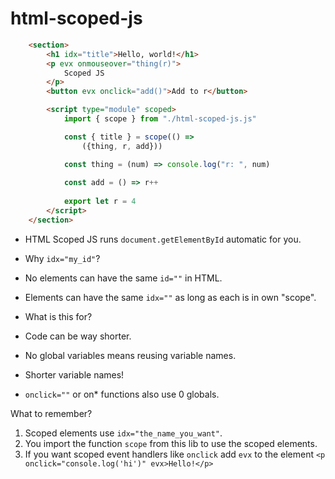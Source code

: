 # html-scoped-js
  
```html
    <section>
        <h1 idx="title">Hello, world!</h1>
        <p evx onmouseover="thing(r)">
            Scoped JS
        </p>
        <button evx onclick="add()">Add to r</button>

        <script type="module" scoped>
            import { scope } from "./html-scoped-js.js"

            const { title } = scope(() => 
                ({thing, r, add}))

            const thing = (num) => console.log("r: ", num)
            
            const add = () => r++
            
            export let r = 4
        </script>
    </section>
```
  
+ HTML Scoped JS runs `document.getElementById` automatic for you.
+ Why `idx="my_id"`?
+ No elements can have the same `id=""` in HTML.
+ Elements can have the same `idx=""` as long as each is in own "scope".
  
+ What is this for?
+ Code can be way shorter.
+ No global variables means reusing variable names.
+ Shorter variable names!
+ `onclick=""` or on* functions also use 0 globals.
  
What to remember?
1. Scoped elements use `idx="the_name_you_want"`.
2. You import the function `scope` from this lib to use the scoped elements.
3. If you want scoped event handlers like `onclick` add `evx` to the element
`<p onclick="console.log('hi')" evx>Hello!</p>`
